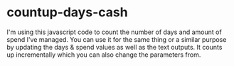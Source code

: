 # countup-days-cash
I'm using this javascript code to count the number of days and amount of spend I've managed. You can use it for the same thing or a similar purpose by updating the days &amp; spend values as well as the text outputs. It counts up incrementally which you can also change the parameters from. 

